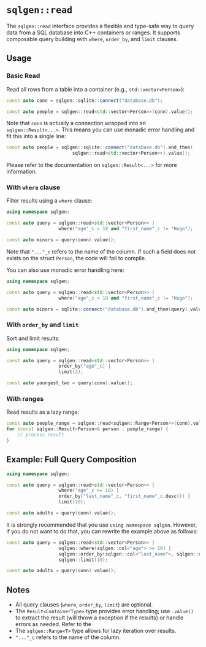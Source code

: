 # `sqlgen::read` 

The `sqlgen::read` interface provides a flexible and type-safe way to query data from a SQL database into C++ containers or ranges. It supports composable query building with `where`, `order_by`, and `limit` clauses.

## Usage

### Basic Read

Read all rows from a table into a container (e.g., `std::vector<Person>`):

```cpp
const auto conn = sqlgen::sqlite::connect("database.db");

const auto people = sqlgen::read<std::vector<Person>>(conn).value();
```

Note that `conn` is actually a connection wrapped into an `sqlgen::Result<...>`.
This means you can use monadic error handling and fit this into a single line:

```cpp
const auto people = sqlgen::sqlite::connect("database.db").and_then(
                        sqlgen::read<std::vector<Person>>).value();
```

Please refer to the documentation on `sqlgen::Result<...>` for more information.

### With `where` clause

Filter results using a `where` clause:

```cpp
using namespace sqlgen;

const auto query = sqlgen::read<std::vector<Person>> |
                   where("age"_c < 18 and "first_name"_c != "Hugo");

const auto minors = query(conn).value();
```

Note that `"..."_c` refers to the name of the column. If such a field does not
exists on the struct `Person`, the code will fail to compile.

You can also use monadic error handling here:

```cpp
using namespace sqlgen;

const auto query = sqlgen::read<std::vector<Person>> |
                   where("age"_c < 18 and "first_name"_c != "Hugo");

const auto minors = sqlite::connect("database.db").and_then(query).value();
```

### With `order_by` and `limit`

Sort and limit results:

```cpp
using namespace sqlgen;

const auto query = sqlgen::read<std::vector<Person>> |
                   order_by("age"_c) |
                   limit(2);

const auto youngest_two = query(conn).value();
```

### With ranges

Read results as a lazy range:

```cpp
const auto people_range = sqlgen::read<sqlgen::Range<Person>>(conn).value();
for (const sqlgen::Result<Person>& person : people_range) {
    // process result 
}
```

## Example: Full Query Composition

```cpp
using namespace sqlgen;

const auto query = sqlgen::read<std::vector<Person>> |
                   where("age"_c >= 18) |
                   order_by("last_name"_c, "first_name"_c.desc()) |
                   limit(10);

const auto adults = query(conn).value();
```

It is strongly recommended that you use `using namespace sqlgen`. However,
if you do not want to do that, you can rewrite the example above as follows:

```cpp
const auto query = sqlgen::read<std::vector<Person>> |
                   sqlgen::where(sqlgen::col<"age"> >= 18) |
                   sqlgen::order_by(sqlgen::col<"last_name">, sqlgen::col<"first_name">.desc()) |
                   sqlgen::limit(10);

const auto adults = query(conn).value();
```

## Notes

- All query clauses (`where`, `order_by`, `limit`) are optional.
- The `Result<ContainerType>` type provides error handling; use `.value()` to extract the result (will throw a exception if the results) or handle errors as needed. Refer to the 
- The `sqlgen::Range<T>` type allows for lazy iteration over results.
- `"..."_c` refers to the name of the column.